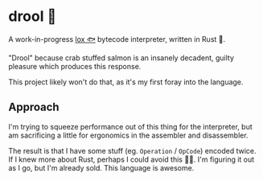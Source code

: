 # drool 🤤

A work-in-progress [lox 🐟](https://craftinginterpreters.com/) bytecode interpreter, written in Rust 🦀.

"Drool" because crab stuffed salmon is an insanely decadent, guilty pleasure which produces this response.

This project likely won't do that, as it's my first foray into the language.

## Approach

I'm trying to squeeze performance out of this thing for the interpreter, but am sacrificing a little for ergonomics in the assembler and disassembler.

The result is that I have some stuff (eg. `Operation` / `OpCode`) encoded twice. If I knew more about Rust, perhaps I could avoid this 🤷‍♂️. I'm figuring it out as I go, but I'm already sold. This language is awesome.
